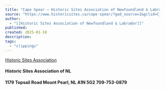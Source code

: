 ```yaml
---
title: "Cape Spear — Historic Sites Association of Newfoundland & Labrador"
source: "https://www.historicsites.ca/cape-spear/?gad_source=1&gclid=Cj0KCQiAv628BhC2ARIsAIJIiK_OcfBNGQ5j4TBUIBdQSaj2F6W2ZOu7YflSphU8-ttJe-4Bnk9i8HUaApx4EALw_wcB"
author:
  - "[[Historic Sites Association of Newfoundland & Labrador]]"
published:
created: 2025-01-18
description:
tags:
  - "clippings"
---
```


[Historic Sites Association](https://www.historicsites.ca)

#### **Historic Sites Association of NL**

#### 1179 Topsail Road Mount Pearl, NL A1N 5G2 709-753-0879